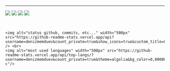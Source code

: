 
<!-- <h1 align="center">Hi, I'am  Deniz </h1>
<h3 align="center">I studied Computer Science and Informatics bachelor degree in University of Economics - Varna.</h3>
<!-- <p align="center">  I am currently working from home as a freelancer, and open to new challenges. </p> -->


<hr/>

<!-- :seedling: I’m currently learning **NextJS** -->



<a href="hhttps://twitter.com/deniz_memduev" target="_blank"><img src="https://img.icons8.com/fluency/48/000000/twitter.png"/></a>
<a href="https://www.linkedin.com/in/deniz-memduev-4247281b5" target="_blank"><img src="https://img.icons8.com/color/48/000000/linkedin.png"/></a>
<a href="https://www.instagram.com/denizmemduev.dev" target="_blank"><img src="https://img.icons8.com/fluency/48/000000/instagram-new.png"/></a>
<a href="https://denizmemduev.netlify.com" target="_blank"><img src="https://img.icons8.com/fluency/48/000000/domain.png"/></a>

<br>
<div style="width:100%" >

 
    <img alt="status github, commits, etc..." width="500px" src="https://github-readme-stats.vercel.app/api?username=denizmemduev&count_private=true&show_icons=true&custom_title=Github&theme=algolia&bg_color=0,000000,130F40&layout=compact&border_radius=8"
    /> <br>
    <img alt="most used languages" width="500px" src="https://github-readme-stats.vercel.app/api/top-langs/?username=denizmemduev&count_private=true&theme=algolia&bg_color=0,000000,130F40&layout=compact&border_radius=8&langs_count=20&hide=hack,swift,kotlin,objective-c"/>

  


</div>
                                                                                                                                               
                                                                                                                                               
